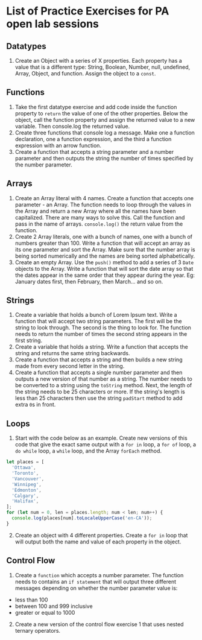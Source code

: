 # List of Practice Exercises for PA open lab sessions

## Datatypes

1. Create an Object with a series of X properties. Each property has a value that is a different type: String, Boolean, Number, null, undefined, Array, Object, and function. Assign the object to a `const`.

## Functions

1. Take the first datatype exercise and add code inside the function property to `return` the value of one of the other properties. Below the object, call the function property and assign the returned value to a new variable. Then console.log the returned value.
2. Create three functions that console log a message. Make one a function declaration, one a function expression, and the third a function expression with an arrow function.
3. Create a function that accepts a string parameter and a number parameter and then outputs the string the number of times specified by the number parameter.

## Arrays

1. Create an Array literal with 4 names. Create a function that accepts one parameter - an Array. The function needs to loop through the values in the Array and return a new Array where all the names have been capitalized. There are many ways to solve this. Call the function and pass in the name of arrays. `console.log()` the return value from the function.
2. Create 2 Array literals, one with a bunch of names, one with a bunch of numbers greater than 100. Write a function that will accept an array as its one parameter and sort the Array. Make sure that the number array is being sorted numerically and the names are being sorted alphabetically.
3. Create an empty Array. Use the `push()` method to add a series of 3 `Date` objects to the Array. Write a function that will sort the date array so that the dates appear in the same order that they appear during the year. Eg: January dates first, then February, then March... and so on.

## Strings

1. Create a variable that holds a bunch of Lorem Ipsum text. Write a function that will accept two string parameters. The first will be the string to look through. The second is the thing to look for. The function needs to return the number of times the second string appears in the first string.
2. Create a variable that holds a string. Write a function that accepts the string and returns the same string backwards.
3. Create a function that accepts a string and then builds a new string made from every second letter in the string.
4. Create a function that accepts a single number parameter and then outputs a new version of that number as a string. The number needs to be converted to a string using the `toString` method. Next, the length of the string needs to be 25 characters or more. If the string's length is less than 25 characters then use the string `padStart` method to add extra `0`s in front.

## Loops

1. Start with the code below as an example. Create new versions of this code that give the exact same output with a `for in` loop, a `for of` loop, a `do while` loop, a `while` loop, and the Array `forEach` method.

```js
let places = [
  'Ottawa',
  'Toronto',
  'Vancouver',
  'Winnipeg',
  'Edmonton',
  'Calgary',
  'Halifax',
];
for (let num = 0, len = places.length; num < len; num++) {
  console.log(places[num].toLocaleUpperCase('en-CA'));
}
```

2. Create an object with 4 different properties. Create a `for in` loop that will output both the name and value of each property in the object.

## Control Flow

1. Create a `function` which accepts a number parameter. The function needs to contains an `if statement` that will output three different messages depending on whether the number parameter value is:

- less than 100
- between 100 and 999 inclusive
- greater or equal to 1000

2. Create a new version of the control flow exercise 1 that uses nested ternary operators.
